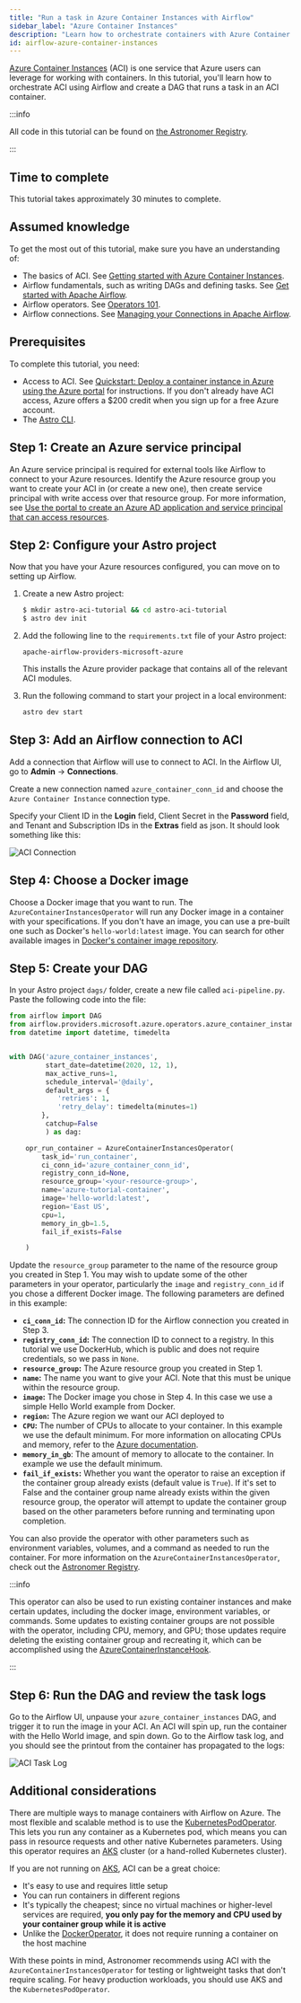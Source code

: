 ```yaml
---
title: "Run a task in Azure Container Instances with Airflow"
sidebar_label: "Azure Container Instances"
description: "Learn how to orchestrate containers with Azure Container Instances from your Airflow DAGs."
id: airflow-azure-container-instances
---
```


[Azure Container Instances](https://azure.microsoft.com/en-us/services/container-instances/) (ACI) is one service that Azure users can leverage for working with containers. In this tutorial, you'll learn how to orchestrate ACI using Airflow and create a DAG that runs a task in an ACI container.

:::info

All code in this tutorial can be found on [the Astronomer Registry](https://registry.astronomer.io/dags/azure-container-instance).

:::

## Time to complete

This tutorial takes approximately 30 minutes to complete.

## Assumed knowledge

To get the most out of this tutorial, make sure you have an understanding of:

- The basics of ACI. See [Getting started with Azure Container Instances](https://azure.microsoft.com/en-us/products/container-instances/#getting-started).
- Airflow fundamentals, such as writing DAGs and defining tasks. See [Get started with Apache Airflow](get-started-with-airflow.md).
- Airflow operators. See [Operators 101](what-is-an-operator.md).
- Airflow connections. See [Managing your Connections in Apache Airflow](connections.md).

## Prerequisites

To complete this tutorial, you need:

- Access to ACI. See [Quickstart: Deploy a container instance in Azure using the Azure portal](https://learn.microsoft.com/en-us/azure/container-instances/container-instances-quickstart-portal) for instructions. If you don't already have ACI access, Azure offers a $200 credit when you sign up for a free Azure account.
- The [Astro CLI](https://docs.astronomer.io/astro/cli/get-started).

## Step 1: Create an Azure service principal

An Azure service principal is required for external tools like Airflow to connect to your Azure resources. Identify the Azure resource group you want to create your ACI in (or create a new one), then create service principal with write access over that resource group. For more information, see [Use the portal to create an Azure AD application and service principal that can access resources](https://docs.microsoft.com/en-us/azure/active-directory/develop/howto-create-service-principal-portal).

## Step 2: Configure your Astro project

Now that you have your Azure resources configured, you can move on to setting up Airflow.

1. Create a new Astro project:

    ```sh
    $ mkdir astro-aci-tutorial && cd astro-aci-tutorial
    $ astro dev init
    ```

2. Add the following line to the `requirements.txt` file of your Astro project:

    ```text
    apache-airflow-providers-microsoft-azure
    ```

    This installs the Azure provider package that contains all of the relevant ACI modules.

3. Run the following command to start your project in a local environment:

    ```sh
    astro dev start
    ```

## Step 3: Add an Airflow connection to ACI

Add a connection that Airflow will use to connect to ACI. In the Airflow UI, go to **Admin** -> **Connections**.

Create a new connection named `azure_container_conn_id` and choose the `Azure Container Instance` connection type.

Specify your Client ID in the **Login** field, Client Secret in the **Password** field, and Tenant and Subscription IDs in the **Extras** field as json. It should look something like this:

![ACI Connection](/img/guides/aci_connection.png)

## Step 4: Choose a Docker image

Choose a Docker image that you want to run. The `AzureContainerInstancesOperator` will run any Docker image in a container with your specifications. If you don't have an image, you can use a pre-built one such as Docker's `hello-world:latest` image. You can search for other available images in [Docker's container image repository](https://hub.docker.com/search?q=).

## Step 5: Create your DAG

In your Astro project `dags/` folder, create a new file called `aci-pipeline.py`. Paste the following code into the file:

```python
from airflow import DAG
from airflow.providers.microsoft.azure.operators.azure_container_instances import AzureContainerInstancesOperator
from datetime import datetime, timedelta


with DAG('azure_container_instances',
         start_date=datetime(2020, 12, 1),
         max_active_runs=1,
         schedule_interval='@daily',
         default_args = {
            'retries': 1,
            'retry_delay': timedelta(minutes=1)
        },
         catchup=False
         ) as dag:

    opr_run_container = AzureContainerInstancesOperator(
        task_id='run_container',
        ci_conn_id='azure_container_conn_id',
        registry_conn_id=None,
        resource_group='<your-resource-group>',
        name='azure-tutorial-container',
        image='hello-world:latest',
        region='East US',
        cpu=1,
        memory_in_gb=1.5,
        fail_if_exists=False

    )
```

Update the `resource_group` parameter to the name of the resource group you created in Step 1. You may wish to update some of the other parameters in your operator, particularly the `image` and `registry_conn_id` if you chose a different Docker image. The following parameters are defined in this example:

- **`ci_conn_id`:** The connection ID for the Airflow connection you created in Step 3.
- **`registry_conn_id`:** The connection ID to connect to a registry. In this tutorial we use DockerHub, which is public and does not require credentials, so we pass in `None`.
- **`resource_group`:** The Azure resource group you created in Step 1.
- **`name`:** The name you want to give your ACI. Note that this must be unique within the resource group.
- **`image`:** The Docker image you chose in Step 4. In this case we use a simple Hello World example from Docker.
- **`region`:** The Azure region we want our ACI deployed to
- **`CPU`:** The number of CPUs to allocate to your container. In this example we use the default minimum. For more information on allocating CPUs and memory, refer to the [Azure documentation](https://docs.microsoft.com/en-us/azure/container-instances/container-instances-faq).
- **`memory_in_gb`**: The amount of memory to allocate to the container. In example we use the default minimum.
- **`fail_if_exists`:** Whether you want the operator to raise an exception if the container group already exists (default value is `True`). If it's set to False and the container group name already exists within the given resource group, the operator will attempt to update the container group based on the other parameters before running and terminating upon completion.

You can also provide the operator with other parameters such as environment variables, volumes, and a command as needed to run the container. For more information on the `AzureContainerInstancesOperator`, check out the [Astronomer Registry](https://registry.astronomer.io/providers/microsoft-azure/modules/azurecontainerinstancesoperator).

:::info

This operator can also be used to run existing container instances and make certain updates, including the docker image, environment variables, or commands. Some updates to existing container groups are not possible with the operator, including CPU, memory, and GPU; those updates require deleting the existing container group and recreating it, which can be accomplished using the [AzureContainerInstanceHook](https://registry.astronomer.io/providers/microsoft-azure/modules/azurecontainerinstancehook).

:::

## Step 6: Run the DAG and review the task logs

Go to the Airflow UI, unpause your `azure_container_instances` DAG, and trigger it to run the image in your ACI. An ACI will spin up, run the container with the Hello World image, and spin down. Go to the Airflow task log, and you should see the printout from the container has propagated to the logs:

![ACI Task Log](/img/guides/aci_task_log.png)

## Additional considerations

There are multiple ways to manage containers with Airflow on Azure. The most flexible and scalable method is to use the [KubernetesPodOperator](kubepod-operator.md). This lets you run any container as a Kubernetes pod, which means you can pass in resource requests and other native Kubernetes parameters. Using this operator requires an [AKS](https://azure.microsoft.com/en-us/services/kubernetes-service/) cluster (or a hand-rolled Kubernetes cluster).

If you are not running on [AKS](https://azure.microsoft.com/en-us/services/kubernetes-service/), ACI can be a great choice:

- It's easy to use and requires little setup
- You can run containers in different regions
- It's typically the cheapest; since no virtual machines or higher-level services are required, **you only pay for the memory and CPU used by your container group while it is active**
- Unlike the [DockerOperator](https://registry.astronomer.io/providers/docker/modules/dockeroperator), it does not require running a container on the host machine

With these points in mind, Astronomer recommends using ACI with the `AzureContainerInstancesOperator` for testing or lightweight tasks that don't require scaling. For heavy production workloads, you should use AKS and the `KubernetesPodOperator`.

